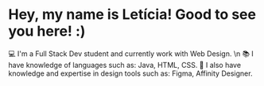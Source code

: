 # Hey, my name is Letícia! Good to see you here! :)

💻 I'm a Full Stack Dev student and currently work with Web Design. \n
📚 I have knowledge of languages ​​such as: Java, HTML, CSS.
🎨 I also have knowledge and expertise in design tools such as: Figma, Affinity Designer.
